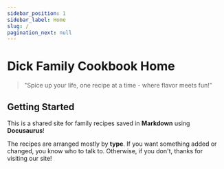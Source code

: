 ```yaml
---
sidebar_position: 1
sidebar_label: Home
slug: /
pagination_next: null
---
```


# Dick Family Cookbook Home

> "Spice up your life, one recipe at a time - where flavor meets fun!"

## Getting Started

This is a shared site for family recipes saved in **Markdown** using **Docusaurus**!

The recipes are arranged mostly by **type**.  If you want something added or changed, you know who to talk to. Otherwise, if you don't, thanks for visiting our site!

